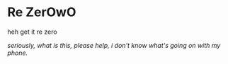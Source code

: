 # Re ZerOwO

heh get it re zero

*seriously, what is this, please help, i don't know what's going on with my phone.*
